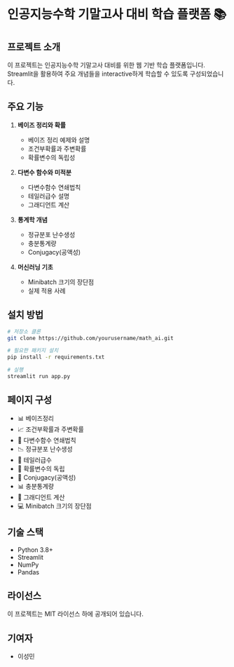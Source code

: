 # 인공지능수학 기말고사 대비 학습 플랫폼 📚

## 프로젝트 소개
이 프로젝트는 인공지능수학 기말고사 대비를 위한 웹 기반 학습 플랫폼입니다. Streamlit을 활용하여 주요 개념들을 interactive하게 학습할 수 있도록 구성되었습니다.

## 주요 기능
1. **베이즈 정리와 확률**
   - 베이즈 정리 예제와 설명
   - 조건부확률과 주변확률
   - 확률변수의 독립성

2. **다변수 함수와 미적분**
   - 다변수함수 연쇄법칙
   - 테일러급수 설명
   - 그래디언트 계산

3. **통계학 개념**
   - 정규분포 난수생성
   - 충분통계량
   - Conjugacy(공액성)

4. **머신러닝 기초**
   - Minibatch 크기의 장단점
   - 실제 적용 사례

## 설치 방법
```bash
# 저장소 클론
git clone https://github.com/yourusername/math_ai.git

# 필요한 패키지 설치
pip install -r requirements.txt

# 실행
streamlit run app.py
```

## 페이지 구성
- 📊 베이즈정리
- 📈 조건부확률과 주변확률
- 🔢 다변수함수 연쇄법칙
- 📉 정규분포 난수생성
- 📐 테일러급수
- 🎲 확률변수의 독립
- 🔄 Conjugacy(공액성)
- 📊 충분통계량
- 🧮 그래디언트 계산
- 💻 Minibatch 크기의 장단점

## 기술 스택
- Python 3.8+
- Streamlit
- NumPy
- Pandas

## 라이선스
이 프로젝트는 MIT 라이선스 하에 공개되어 있습니다.

## 기여자
- 이성민 